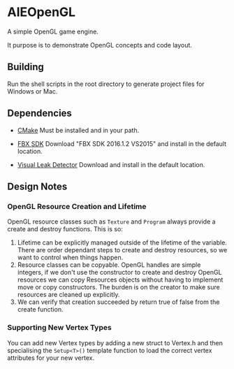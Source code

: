 # AIEOpenGL

A simple OpenGL game engine. 

It purpose is to demonstrate OpenGL concepts and code layout.

## Building
Run the shell scripts in the root directory to generate project files for Windows or Mac.

## Dependencies
* [CMake](https://cmake.org/)
Must be installed and in your path.

* [FBX SDK](http://usa.autodesk.com/adsk/servlet/pc/item?id=24746731&siteID=123112)
Download "FBX SDK 2016.1.2 VS2015" and install in the default location.

* [Visual Leak Detector](https://vld.codeplex.com/)
Download and install in the default location.


## Design Notes

### OpenGL Resource Creation and Lifetime

OpenGL resource classes such as ```Texture``` and ```Program``` always provide a create and destroy functions. This is so:
1. Lifetime can be explicitly managed outside of the lifetime of the variable. There are order dependant steps to create and destroy resources, so we want to control when things happen.
2. Resource classes can be copyable. OpenGL handles are simple integers, if we don't use the constructor to create and destroy OpenGL resources we can copy Resources objects without
 having to implement move or copy constructors. The burden is on the creator to make sure resources are cleaned up explicitly.
3. We can verify that creation succeeded by return true of false from the create function.


### Supporting New Vertex Types

You can add new Vertex types by adding a new struct to Vertex.h and then specialising the ```Setup<T>()``` template function to load the correct vertex attributes for your new vertex.


